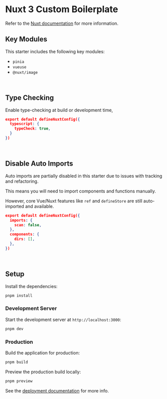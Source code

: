 # Nuxt 3 Custom Boilerplate

Refer to the [Nuxt documentation](https://nuxt.com/docs/getting-started/introduction) for more information.



## Key Modules

This starter includes the following key modules:

*   `pinia`
*   `vueuse`
*   `@nuxt/image`

<br/>

## Type Checking

Enable type-checking at build or development time,

```json
export default defineNuxtConfig({
  typescript: {
    typeCheck: true,
  }
})
```

<br/>

## Disable Auto Imports

Auto imports are partially disabled in this starter due to issues with tracking and refactoring. 

This means you will need to import components and functions manually.

However, core Vue/Nuxt features like `ref` and `defineStore` are still auto-imported and available.

```json
export default defineNuxtConfig({
  imports: {
    scan: false,
  },
  components: {
    dirs: [],
  },
})
```

<br/>

## Setup

Install the dependencies:

```bash
pnpm install
```

### Development Server

Start the development server at `http://localhost:3000`:

```bash
pnpm dev
```

### Production

Build the application for production:

```bash
pnpm build
```

Preview the production build locally:

```bash
pnpm preview
```

See the [deployment documentation](https://nuxt.com/docs/getting-started/deployment) for more info.